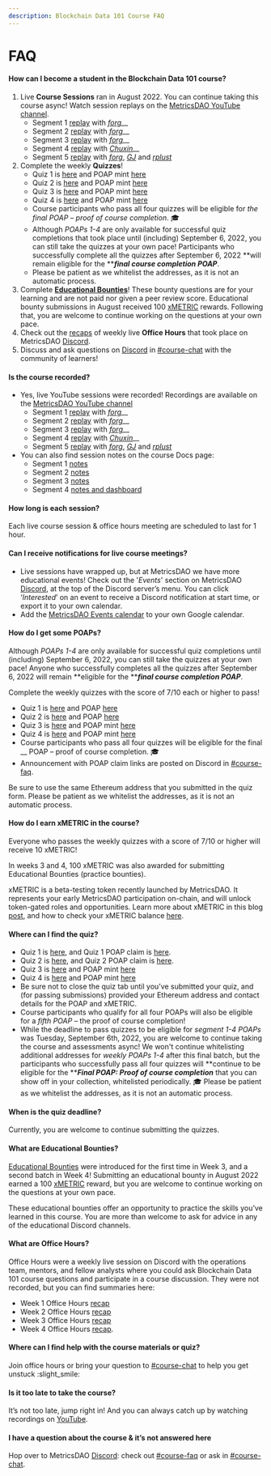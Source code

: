 ```yaml
---
description: Blockchain Data 101 Course FAQ
---
```


# FAQ

#### How can I become a student in the Blockchain Data 101 course?&#x20;

1. Live **Course Sessions** ran in August 2022. You can continue taking this course async! Watch session replays on the [MetricsDAO YouTube channel](https://www.youtube.com/channel/UCDyRizBgObJB-sNuwEPlL1g).
   * Segment 1 [replay](https://docs.metricsdao.xyz/analyst-resources/blockchain-data-101/segment-1) with [_forg_](https://twitter.com/forgash\_)__
   * Segment 2 [replay](https://docs.metricsdao.xyz/analyst-resources/blockchain-data-101/segment-2) with [_forg_](https://twitter.com/forgash\_)__
   * Segment 3 [replay](https://docs.metricsdao.xyz/analyst-resources/blockchain-data-101/segment-3) with [_forg_](https://twitter.com/forgash\_)__
   * Segment 4 [replay](https://youtu.be/ahBFD\_eQvKU) with [_Chuxin_](https://twitter.com/chuxin\_h)__
   * Segment 5 [replay](https://www.youtube.com/watch?v=nxIDapWc5eg) with [_forg_](https://twitter.com/forgash\_), [_GJ_](https://twitter.com/GJFlannery19) and [_rplust_](https://twitter.com/robplust)&#x20;
2. Complete the weekly **Quizzes**!&#x20;
   * Quiz 1 is [here](https://s2w1pibxi3c.typeform.com/metricsdao) and POAP mint [here](https://poap.delivery/blockchainanalytics1)
   * Quiz 2 is [here](https://s2w1pibxi3c.typeform.com/metricsdaoquiz2) and POAP mint [here](https://poap.delivery/mdao-workshop-blockchain-analytics-2/)
   * Quiz 3 is [here](https://docs.metricsdao.xyz/analyst-resources/blockchain-data-101/segment-3/assessment-3) and POAP mint [here](https://poap.delivery/mdao-workshop-blockchain-analytics-3)
   * Quiz 4 is [here](https://docs.metricsdao.xyz/analyst-resources/blockchain-data-101/segment-4/assessment-4) and POAP mint [here](https://poap.delivery/mdao-workshop-blockchain-analytics-4)
   * Course participants who pass all four quizzes will be eligible for _the final POAP –  proof of course completion_. 🎓
   * Although _POAPs 1-4_ are only available for successful quiz completions that took place until (including) September 6, 2022, you can still take the quizzes at your own pace! Participants who successfully complete all the quizzes after September 6, 2022 **will remain eligible for the **_**final course completion POAP**_.
   * Please be patient as we whitelist the addresses, as it is not an automatic process.&#x20;
3. Complete [**Educational Bounties**](https://metricsdao.notion.site/metricsdao/Bounty-Programs-d4bac7f1908f412f8bf4ed349198e5fe?p=8e6be1bfef4a4e0f87887d857b7dad96\&pm=c)! These bounty questions are for your learning and are not paid nor given a peer review score. Educational bounty submissions in August received 100 [xMETRIC](https://blog.metricsdao.xyz/xmetric-balance/) rewards. Following that, you are welcome to continue working on the questions at your own pace.
4. Check out the [recaps](https://docs.metricsdao.xyz/analyst-resources/blockchain-data-101/faq#what-are-office-hours) of weekly live **Office Hours** that took place on MetricsDAO [Discord](http://discord.gg/metrics).&#x20;
5. Discuss and ask questions on [Discord](http://discord.gg/metrics) in [#course-chat](https://discord.com/channels/902943676685230100/992490932412883064) with the community of learners!&#x20;

#### Is the course recorded?&#x20;

* Yes, live YouTube sessions were recorded! Recordings are available on the [MetricsDAO YouTube channel](https://www.youtube.com/channel/UCDyRizBgObJB-sNuwEPlL1g)
  * Segment 1 [replay](https://docs.metricsdao.xyz/analyst-resources/blockchain-data-101/segment-1) with [_forg_](https://twitter.com/forgash\_)__
  * Segment 2 [replay](https://docs.metricsdao.xyz/analyst-resources/blockchain-data-101/segment-2) with [_forg_](https://twitter.com/forgash\_)__
  * Segment 3 [replay](https://docs.metricsdao.xyz/analyst-resources/blockchain-data-101/segment-3) with [_forg_](https://twitter.com/forgash\_)__
  * Segment 4 [replay](https://youtu.be/ahBFD\_eQvKU) with [_Chuxin_](https://twitter.com/chuxin\_h)__
  * Segment 5 [replay](https://www.youtube.com/watch?v=nxIDapWc5eg) with [_forg_](https://twitter.com/forgash\_), [_GJ_](https://twitter.com/GJFlannery19) and [_rplust_](https://twitter.com/robplust)&#x20;
* You can also find session notes on the course Docs page:
  * Segment 1 [notes](https://docs.metricsdao.xyz/analyst-resources/blockchain-data-101/segment-1)
  * Segment 2 [notes](https://docs.metricsdao.xyz/analyst-resources/blockchain-data-101/segment-2/sql-aggregated)&#x20;
  * Segment 3 [notes](https://docs.metricsdao.xyz/analyst-resources/blockchain-data-101/segment-3/recap-ez\_-mode)
  * Segment 4 [notes and dashboard](https://docs.metricsdao.xyz/analyst-resources/blockchain-data-101/segment-4/sql-in-dune-v2-vs-v1)

#### How long is each session?&#x20;

Each live course session & office hours meeting are scheduled to last for 1 hour.

#### Can I receive notifications for live course meetings?&#x20;

* Live sessions have wrapped up, but at MetricsDAO we have more educational events! Check out the '_Events_' section on MetricsDAO [Discord](http://discord.gg/metrics), at the top of the Discord server’s menu. You can click ‘_Interested_’ on an event to receive a Discord notification at start time, or export it to your own calendar.&#x20;
* Add the [MetricsDAO Events calendar](https://calendar.google.com/calendar/u/3?cid=Y19wZHZhaG5tMGRjN2plZDhiMThmOTczNDJhb0Bncm91cC5jYWxlbmRhci5nb29nbGUuY29t) to your own Google calendar.

#### How do I get some POAPs?&#x20;

Although _POAPs 1-4_ are only available for successful quiz completions until (including) September 6, 2022, you can still take the quizzes at your own pace! Anyone who successfully completes all the quizzes after September 6, 2022 will remain **eligible for the **_**final course completion POAP**_.&#x20;

Complete the weekly quizzes with the score of 7/10 each or higher to pass!

* Quiz 1 is [here](https://s2w1pibxi3c.typeform.com/metricsdao) and POAP [here](https://poap.delivery/blockchainanalytics1)
* Quiz 2 is [here](https://s2w1pibxi3c.typeform.com/metricsdaoquiz2) and POAP [here](https://poap.delivery/mdao-workshop-blockchain-analytics-2/)
* Quiz 3 is [here](https://docs.metricsdao.xyz/analyst-resources/blockchain-data-101/segment-3/assessment-3) and POAP mint [here](https://poap.delivery/mdao-workshop-blockchain-analytics-3)
* Quiz 4 is [here](https://docs.metricsdao.xyz/analyst-resources/blockchain-data-101/segment-4/assessment-4) and POAP mint [here](https://poap.delivery/mdao-workshop-blockchain-analytics-4)
* Course participants who pass all four quizzes will be eligible for the final __ POAP –  proof of course completion. 🎓
* Announcement with POAP claim links are posted on Discord in [#course-faq](https://discord.com/channels/902943676685230100/996143485390426162).&#x20;

Be sure to use the same Ethereum address that you submitted in the quiz form. Please be patient as we whitelist the addresses, as it is not an automatic process.&#x20;

#### How do I earn xMETRIC in the course?

Everyone who passes the weekly quizzes with a score of 7/10 or higher will receive 10 xMETRIC!

In weeks 3 and 4, 100 xMETRIC was also awarded for submitting Educational Bounties (practice bounties).

xMETRIC is a beta-testing token recently launched by MetricsDAO. It represents your early MetricsDAO participation on-chain, and will unlock token-gated roles and opportunities. Learn more about xMETRIC in this blog [post](https://blog.metricsdao.xyz/xmetric/), and how to check your xMETRIC balance [here](https://blog.metricsdao.xyz/xmetric-balance/).

#### Where can I find the quiz?&#x20;

* Quiz 1 is [here](https://s2w1pibxi3c.typeform.com/metricsdao), and Quiz 1 POAP claim is [here](https://poap.delivery/blockchainanalytics1).&#x20;
* Quiz 2 is [here](https://s2w1pibxi3c.typeform.com/metricsdaoquiz2), and Quiz 2 POAP claim is [here](https://poap.delivery/mdao-workshop-blockchain-analytics-2).
* Quiz 3 is [here](https://docs.metricsdao.xyz/analyst-resources/blockchain-data-101/segment-3/assessment-3) and POAP mint [here](https://poap.delivery/mdao-workshop-blockchain-analytics-3)
* Quiz 4 is [here](https://docs.metricsdao.xyz/analyst-resources/blockchain-data-101/segment-4/assessment-4) and POAP mint [here](https://poap.delivery/mdao-workshop-blockchain-analytics-4)
* Be sure not to close the quiz tab until you’ve submitted your quiz, and (for passing submissions) provided your Ethereum address and contact details for the POAP and xMETRIC.
* Course participants who qualify for all four POAPs will also be eligible for a _fifth POAP_ – the proof of course completion!&#x20;
* While the deadline to pass quizzes to be eligible for _segment 1-4 POAPs_ was Tuesday, September 6th, 2022, you are welcome to continue taking the course and assessments async! We won't continue whitelisting additional addresses for _weekly POAPs 1-4_ after this final batch, but the participants who successfully pass all four quizzes will **continue to be eligible for the **_**Final POAP: Proof of course completion**_ that you can show off in your collection, whitelisted periodically. 🎓 Please be patient as we whitelist the addresses, as it is not an automatic process.&#x20;

#### When is the quiz deadline?&#x20;

Currently, you are welcome to continue submitting the quizzes.

#### What are Educational Bounties?

[Educational Bounties](https://metricsdao.notion.site/metricsdao/Bounty-Programs-d4bac7f1908f412f8bf4ed349198e5fe?p=8e6be1bfef4a4e0f87887d857b7dad96\&pm=c) were introduced for the first time in Week 3, and a second batch in Week 4! Submitting an educational bounty in August 2022 earned a 100 [xMETRIC](https://blog.metricsdao.xyz/xmetric-balance/) reward, but you are welcome to continue working on the questions at your own pace.

These educational bounties offer an opportunity to practice the skills you’ve learned in this course. You are more than welcome to ask for advice in any of the educational Discord channels.

#### What are Office Hours?&#x20;

Office Hours were a weekly live session on Discord with the operations team, mentors, and fellow analysts where you could ask Blockchain Data 101 course questions and participate in a course discussion. They were not recorded, but you can find summaries here:

* Week 1 Office Hours [recap](https://docs.metricsdao.xyz/analyst-resources/blockchain-data-101/segment-1/office-hours-1)
* Week 2 Office Hours [recap](https://docs.metricsdao.xyz/analyst-resources/blockchain-data-101/segment-2/office-hours-2)
* Week 3 Office Hours [recap](https://docs.metricsdao.xyz/analyst-resources/blockchain-data-101/segment-3/office-hours-3)
* Week 4 Office Hours [recap](https://docs.metricsdao.xyz/analyst-resources/blockchain-data-101/segment-4/office-hours-4).&#x20;

#### Where can I find help with the course materials or quiz?&#x20;

Join office hours or bring your question to [#course-chat](https://discord.com/channels/902943676685230100/992490932412883064) to help you get unstuck :slight\_smile:

#### Is it too late to take the course?&#x20;

It’s not too late, jump right in! And you can always catch up by watching recordings on [YouTube](https://www.youtube.com/channel/UCDyRizBgObJB-sNuwEPlL1g).

#### I have a question about the course & it’s not answered here&#x20;

Hop over to MetricsDAO [Discord](http://discord.gg/metrics): check out [#course-faq](https://discord.com/channels/902943676685230100/996143485390426162) or ask in [#course-chat](https://discord.com/channels/902943676685230100/992490932412883064).
